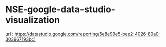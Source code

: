 # NSE-google-data-studio-visualization

url : https://datastudio.google.com/reporting/5e8e99e5-bee2-4026-80a0-303967193bc1

